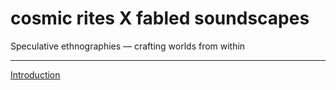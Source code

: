 # cosmic rites X fabled soundscapes
Speculative ethnographies — crafting worlds from within

---

[Introduction](Introduction.md)
